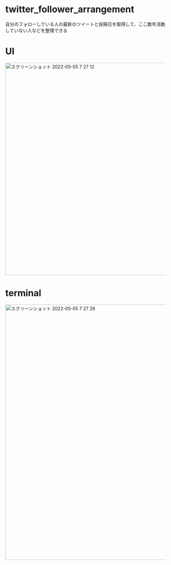 # twitter_follower_arrangement
自分のフォローしている人の最新のツイートと投稿日を取得して、ここ数年活動していない人などを整理できる

# UI
<img width="668" alt="スクリーンショット 2022-05-05 7 27 12" src="https://user-images.githubusercontent.com/73809994/166835705-73e4efab-c528-498d-ba46-03177f1664a1.png">

# terminal
<img width="803" alt="スクリーンショット 2022-05-05 7 27 26" src="https://user-images.githubusercontent.com/73809994/166835726-111b1011-8aa1-44ce-b348-61a1df09c475.png">
